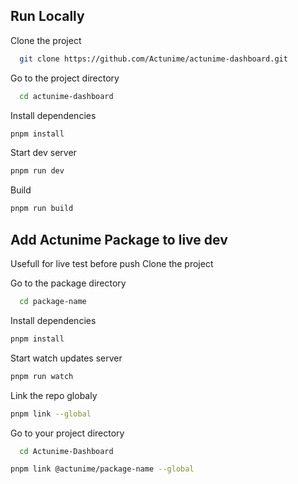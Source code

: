 
## Run Locally  
Clone the project  

~~~bash  
  git clone https://github.com/Actunime/actunime-dashboard.git
~~~

Go to the project directory  

~~~bash  
  cd actunime-dashboard
~~~

Install dependencies  

~~~bash  
pnpm install
~~~

Start dev server  

~~~bash  
pnpm run dev
~~~  

Build 

~~~bash  
pnpm run build
~~~

## Add Actunime Package to live dev
Usefull for live test before push
Clone the project

Go to the package directory  

~~~bash  
  cd package-name
~~~

Install dependencies  

~~~bash  
pnpm install
~~~

Start watch updates server  

~~~bash  
pnpm run watch
~~~  

Link the repo globaly

~~~bash  
pnpm link --global
~~~  

Go to your project directory  

~~~bash  
  cd Actunime-Dashboard
~~~

~~~bash  
pnpm link @actunime/package-name --global
~~~  